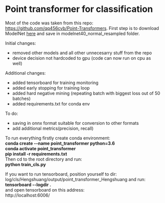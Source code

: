# Point transformer for classification

Most of the code was taken from this repo: https://github.com/qq456cvb/Point-Transformers. First step is to download  ModelNet <a href="https://shapenet.cs.stanford.edu/media/modelnet40_normal_resampled.zip">here</a> and save in modelnet40_normal_resampled folder.



Initial changes:
- removed other models and all other unnecesarry stuff from the repo
- device decision not hardcoded to gpu (code can now run on cpu as well)

Additional changes:
- added tensorboard for training monitoring
- added early stopping for training loop
- added hard negative mining (repeating batch with biggest loss out of 50 batches)
- added requirements.txt for conda env

To do: 
- saving in onnx format suitable for conversion to other formats
- add additional metrics(precision, recall)

To run everything firstly create conda environment: <br/>
<b>conda create --name point_transformer python=3.6 </b><br/>
<b>conda activate point_transformer </b> <br/>
<b>pip install -r requirements.txt </b><br/>
Then cd to the root directory and run: <br/>
<b>python train_cls.py </b>

If you want to run tensorboard, position yourself to dir: log/cls/Hengshuang/output/point_transformer_Hengshuang and run: <br/>
<b>tensorboard --logdir .</b> <br/>
and open tensorboard on this address: <br/>
http://localhost:6006/

